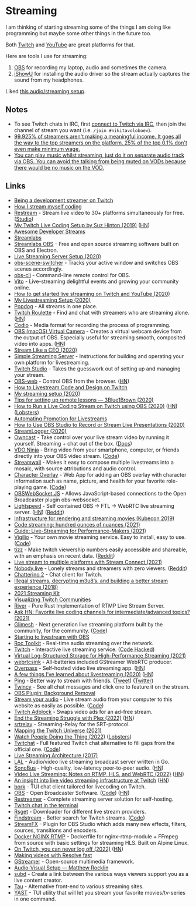 # Streaming

I am thinking of starting streaming some of the things I am doing like programming but maybe some other things in the future too.

Both [Twitch](https://go.twitch.tv) and [YouTube](https://www.youtube.com/) are great platforms for that.

Here are tools I use for streaming:

1. [OBS](https://obsproject.com) for recording my laptop, audio and sometimes the camera.
2. [iShowU](https://shinywhitebox.com/ishowu) for installing the audio driver so the stream actually captures the sound from my headphones.

Liked [this audio/streaming setup](https://matthewrocklin.com/writing/audio-visual/).

## Notes

- To see Twitch chats in IRC, first [connect to Twitch via IRC](https://help.twitch.tv/customer/portal/articles/1302780-twitch-irc), then join the channel of stream you want (i.e. `/join #nikitavoloboev`).
- [99.925% of streamers aren't making a meaningful income. It goes all the way to the top streamers on the platform. 25% of the top 0.1% don't even make minimum wage.](https://twitter.com/JoshFabian/status/1445866254284189702)
- [You can play music whilst streaming, just do it on separate audio track via OBS. You can avoid the talking from being muted on VODs because there would be no music on the VOD.](https://twitter.com/_francislavoie/status/1592608589666869248)

## Links

- [Being a development streamer on Twitch](https://bot.land/blog/2016/10/being-a-development-streamer-on-twitch/)
- [How I stream myself coding](http://bitemyapp.com/posts/2018-03-14-how-i-stream-coding.html)
- [Restream](https://restream.io/) - Stream live video to 30+ platforms simultaneously for free. ([Studio](https://studio.restream.io/))
- [My Twitch Live Coding Setup by Suz Hinton (2019)](https://medium.com/@suzhinton/my-twitch-live-coding-setup-b2516672fb21) ([HN](https://news.ycombinator.com/item?id=19241570))
- [Awesome Developer Streams](https://github.com/bnb/awesome-developer-streams)
- [Streamlabs](https://streamlabs.com/)
- [Streamlabs OBS](https://github.com/stream-labs/streamlabs-obs) - Free and open source streaming software built on OBS and Electron.
- [Live Streaming Server Setup (2020)](https://christine.website/blog/rtmp-server-setup-2020-01-11)
- [obs-scene-switcher](https://github.com/muesli/obs-scene-switcher) - Tracks your active window and switches OBS scenes accordingly.
- [obs-cli](https://github.com/muesli/obs-cli) - Command-line remote control for OBS.
- [Vito](https://vito.community/) - Live-streaming delightful events and growing your community online.
- [How to get started live streaming on Twitch and YouTube (2020)](https://mattstauffer.com/blog/how-to-get-started-live-streaming-on-twitch-and-youtube/)
- [My Livestreaming Setup (2020)](https://theworst.dev/my-livestreaming-setup/)
- [Popdog](https://popdog.com/) - All streams in one place.
- [Twitch Roulette](https://twitchroulette.net/) - Find and chat with streamers who are streaming alone. ([HN](https://news.ycombinator.com/item?id=23114103))
- [Codio](https://github.com/wix-incubator/codio) - Media format for recording the process of programming.
- [OBS (macOS) Virtual Camera](https://github.com/johnboiles/obs-mac-virtualcam) - Creates a virtual webcam device from the output of OBS. Especially useful for streaming smooth, composited video into apps. ([HN](https://news.ycombinator.com/item?id=23404485))
- [Stream Like a CEO (2020)](https://ma.tt/2020/05/ceo-video-streaming/)
- [Simple Streaming Server](https://github.com/videoDAC/simple-streaming-server) - Instructions for building and operating your own platform for livestreaming.
- [Twitch Studio](https://www.twitch.tv/broadcast/studio) - Takes the guesswork out of setting up and managing your stream.
- [OBS-web](https://github.com/Niek/obs-web) - Control OBS from the browser. ([HN](https://news.ycombinator.com/item?id=23573474))
- [How to Livestream Code and Design on Twitch](https://www.christopherbiscardi.com/how-to-livestream-code-and-design-on-twitch)
- [My streaming setup (2020)](https://beesbuzz.biz/articles/5442-My-streaming-setup)
- [Tips for setting up remote lessons — 3Blue1Brown (2020)](https://www.3blue1brown.com/blog/livestream-setup)
- [How to Run a Live Coding Stream on Twitch using OBS (2020)](https://jordanlewis.org/posts/twitch-live-coding/) ([HN](https://news.ycombinator.com/item?id=23834153)) ([Lobsters](https://lobste.rs/s/rwuhtj/how_run_live_coding_stream_on_twitch_using))
- [Automating Promotion for Livestreams](https://theworst.dev/automating-stream-promotion/)
- [How to Use OBS Studio to Record or Stream Live Presentations (2020)](https://eheidi.dev/_to/20200510_how-to-use-obs-studio-to-record-or-stream-live-presentations-474j)
- [StreamLogger (2020)](https://duan.ca/2020/06/13/stream-logger/)
- [Owncast](https://github.com/owncast/owncast) - Take control over your live stream video by running it yourself. Streaming + chat out of the box. ([Docs](https://owncast.online/))
- [VDO.Ninja](https://vdo.ninja/) - Bring video from your smartphone, computer, or friends directly into your OBS video stream. ([Code](https://github.com/steveseguin/vdo.ninja))
- [Streamwall](https://github.com/streamwall/streamwall) - Makes it easy to compose multiple livestreams into a mosaic, with source attributions and audio control.
- [Character Overlay](https://character-overlay.n1ru4l.cloud/) - Web App for adding an OBS overlay with character information such as name, picture, and health for your favorite role-playing game. ([Code](https://github.com/n1ru4l/obs-character-info))
- [OBSWebSocket.JS](https://github.com/haganbmj/obs-websocket-js) - Allows JavaScript-based connections to the Open Broadcaster plugin obs-websocket.
- [Lightspeed](https://github.com/GRVYDEV/Project-Lightspeed) - Self contained OBS -> FTL -> WebRTC live streaming server. ([HN](https://news.ycombinator.com/item?id=25627673)) ([Reddit](https://www.reddit.com/r/golang/comments/kq02da/project_lightspeed_a_selfcontained_subsecond_open/))
- [Infrastructure for rendering and streaming movies (Kubecon 2019)](https://www.youtube.com/watch?v=VtedIghTPzI)
- [Code streaming: hundred ounces of nuances (2021)](https://solovyov.net/blog/2021/streaming/)
- [Guide: Live-Streaming for Performance-Makers (2021)](https://jackp.svbtle.com/live-streaming-for-performance-makers)
- [Vigilio](https://vigilio.tugcan.net/) - Your own movie streaming service. Easy to install, easy to use. ([Code](https://github.com/tugcanolgun/vigilio))
- [tizz](https://tizz.io/) - Make twitch viewership numbers easily accessible and shareable, with an emphasis on recent data. ([Reddit](https://www.reddit.com/r/reactjs/comments/mk3w8k/tizz_twitch_viewership_metrics_fe_api_built_with/))
- [Live stream to multiple platforms with Stream Connect (2021)](https://blog.cloudflare.com/restream-with-stream-connect/)
- [Nobody.live](https://nobody.live/) - Lonely streams and streamers with zero viewers. ([Reddit](https://www.reddit.com/r/InternetIsBeautiful/comments/mpv2o4/nobodylive_website_for_finding_twitch_streamers/))
- [Chatterino 2](https://github.com/Chatterino/chatterino2) - Chat client for Twitch.
- [Illegal streams, decrypting m3u8’s, and building a better stream experience (2018)](https://blog.jonlu.ca/posts/illegal-streams)
- [2021 Streaming Kit](https://ma.tt/2021/05/2021-streaming-kit/)
- [Visualizing Twitch Communities](https://github.com/KiranGershenfeld/VisualizingTwitchCommunities)
- [River](https://github.com/nintha/river) - Pure Rust Implementation of RTMP Live Stream Server.
- [Ask HN: Favorite live coding channels for intermediate/advanced topics? (2021)](https://news.ycombinator.com/item?id=27635613)
- [Glimesh](https://glimesh.tv/) - Next generation live streaming platform built by the community, for the community. ([Code](https://github.com/Glimesh/glimesh.tv))
- [Starting to livestream with OBS](https://ryanharris.dev/posts/going-live-with-obs/)
- [Roc Toolkit](https://github.com/roc-streaming/roc-toolkit) - Real-time audio streaming over the network.
- [Twitch](https://www.twitch.tv/) - Interactive live streaming service. ([Code Hacked](https://news.ycombinator.com/item?id=28774910))
- [Virtual Log-Structured Storage for High-Performance Streaming (2021)](https://hal.inria.fr/hal-03300796/file/virtual_log_KerA30072021.pdf)
- [webrtcsink](https://github.com/centricular/webrtcsink) - All-batteries included GStreamer WebRTC producer.
- [Overpass](https://github.com/GOATS2K/overpass) - Self-hosted video live streaming app. ([HN](https://news.ycombinator.com/item?id=29572310))
- [A few things I’ve learned about livestreaming (2020)](https://dantepfer.com/blog/?p=1005) ([HN](https://news.ycombinator.com/item?id=29883969))
- [Ping](https://ping.gg/) - Better way to stream with friends. ([Tweet](https://twitter.com/jlengstorf/status/1490456619620061184)) ([Twitter](https://twitter.com/pingdotgg))
- [Twincy](https://github.com/goncy/twincy) - See all chat messages and click one to feature it on the stream.
- [OBS Plugin: Background Removal](https://github.com/royshil/obs-backgroundremoval)
- [Stream your audio](https://streamyouraudio.com/) - Live stream audio from your computer to this website as easily as possible. ([Code](https://github.com/schollz/streamyouraudio))
- [Twitch Adblock](https://github.com/cleanlock/VideoAdBlockForTwitch) - Swaps video ads for an ad-free stream.
- [End the Streaming Struggle with Plex (2022)](https://www.plex.tv/en-gb/blog/end-the-streaming-struggle-with-plex/) ([HN](https://news.ycombinator.com/item?id=30922711))
- [srtrelay](https://github.com/voc/srtrelay) - Streaming-Relay for the SRT-protocol.
- [Mapping the Twitch Universe (2021)](https://www.youtube.com/watch?v=m8XJUoKI_yU)
- [Watch People Doing the Thing (2022)](https://earthly.dev/blog/golang-streamers/) ([Lobsters](https://lobste.rs/s/mls3ve/watch_people_doing_thing))
- [Twitchat](https://twitchat.fr/) - Full featured Twitch chat alternative to fill gaps from the official one. ([Code](https://github.com/Durss/Twitchat))
- [Live Streaming Architecture (2017)](https://www.youtube.com/watch?v=RvsaosnEHWc)
- [LAL](https://github.com/q191201771/lal) - Audio/video live streaming broadcast server written in Go.
- [SonoBus](https://www.sonobus.net/) - High-quality, low-latency peer-to-peer audio. ([HN](https://news.ycombinator.com/item?id=31505323))
- [Video Live Streaming: Notes on RTMP, HLS, and WebRTC (2022)](https://www.daily.co/blog/video-live-streaming/) ([HN](https://news.ycombinator.com/item?id=31642292))
- [An insight into live video streaming infrastructure at Twitch](https://www.scaleyourapp.com/live-video-streaming-infrastructure-at-twitch/) ([HN](https://news.ycombinator.com/item?id=31648180))
- [bork](https://github.com/kristoff-it/bork) - TUI chat client tailored for livecoding on Twitch.
- [OBS](https://obsproject.com/) - Open Broadcaster Software. ([Code](https://github.com/obsproject/obs-studio)) ([HN](https://news.ycombinator.com/item?id=31830046))
- [Restreamer](https://github.com/datarhei/restreamer) - Complete streaming server solution for self-hosting.
- [Twitch chat in the terminal](https://github.com/Xithrius/twitch-tui)
- [Rsget](https://github.com/Erk-/rsget) - Downloader for different live stream providers.
- [Findstream](https://findstream.dnaka91.rocks/) - Better search for Twitch streams. ([Code](https://github.com/dnaka91/findstream))
- [StreamFX](https://github.com/Xaymar/obs-StreamFX) - Plugin for OBS Studio which adds many new effects, filters, sources, transitions and encoders.
- [Docker NGINX RTMP](https://github.com/alfg/docker-nginx-rtmp) - Dockerfile for nginx-rtmp-module + FFmpeg from source with basic settings for streaming HLS. Built on Alpine Linux.
- [On Twitch, you can never log off (2022)](https://every.to/cybernaut/on-twitch-you-can-never-log-off) ([HN](https://news.ycombinator.com/item?id=33962987))
- [Making videos with Resolve fast](https://twitter.com/mattpocockuk/status/1603408007534198786)
- [GStreamer](https://github.com/GStreamer/gstreamer) - Open-source multimedia framework.
- [Audio-Visual Setup — Matthew Rocklin](https://matthewrocklin.com/writing/audio-visual/)
- [subd](https://github.com/tjdevries/subd) - Create a link between the various ways viewers support you as a live content creator.
- [Tau](https://git.sr.ht/~conses/tau) - Alternative front-end to various streaming sites.
- [YAST](https://github.com/qascade/yast) - TUI utility that will let you stream your favorite movies/tv-series in one command.
